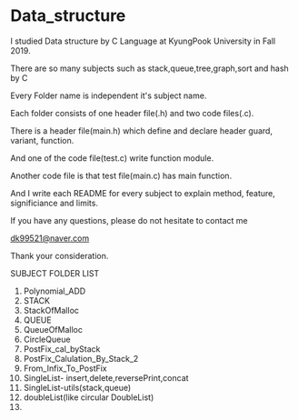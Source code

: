 # Data_structure
I studied Data structure by C Language at KyungPook University in Fall 2019.

There are so many subjects such as stack,queue,tree,graph,sort and hash by C

Every Folder name is independent it's subject name.



Each folder consists of one header file(.h) and two code files(.c).

There is a header file(main.h) which define and declare header guard, variant, function.

And one of the code file(test.c) write function module.

Another code file is that test file(main.c) has main function.



And I write each README for every subject to explain method, feature,  significiance and limits. 





If you have any questions, please do not hesitate to contact me


dk99521@naver.com

Thank your consideration.

SUBJECT FOLDER LIST


1. Polynomial_ADD
2. STACK
3. StackOfMalloc
4. QUEUE
5. QueueOfMalloc
6. CircleQueue
7. PostFix_cal_byStack
8. PostFix_Calulation_By_Stack_2
9. From_Infix_To_PostFix
10. SingleList- insert,delete,reversePrint,concat
11. SingleList-utils(stack,queue)
12. doubleList(like circular DoubleList)
13. 

